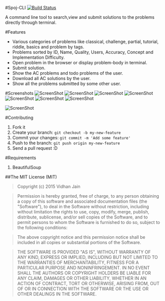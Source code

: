#Spoj-CLI  [![Build Status](https://travis-ci.org/vidhan13j07/Spoj-CLI.svg?branch=master)](https://travis-ci.org/vidhan13j07/Spoj-CLI)

A command line tool to search,view and submit solutions to the problems directly through terminal.



#Features
* Various categories of problems like classical, challenge, partial, tutorial, riddle, basics and problem by tags.
* Problems sorted by ID, Name, Quality, Users, Accuracy, Concept and Implementation Difficulty.
* Open problem in the browser or display problem-body in terminal.
* Submit solution.
* Show the AC problems and todo problems of the user.
* Download all AC solutions by the user.
* Show all the problems submitted by some other user.

#Screenshots
![ScreenShot](https://raw.github.com/vidhan13j07/Spoj-CLI/master/Screenshots/1.png)
![ScreenShot](https://raw.github.com/vidhan13j07/Spoj-CLI/master/Screenshots/2.png)
![ScreenShot](https://raw.github.com/vidhan13j07/Spoj-CLI/master/Screenshots/10.png)
![ScreenShot](https://raw.github.com/vidhan13j07/Spoj-CLI/master/Screenshots/11.png)
![ScreenShot](https://raw.github.com/vidhan13j07/Spoj-CLI/master/Screenshots/12.png)
![ScreenShot](https://raw.github.com/vidhan13j07/Spoj-CLI/master/Screenshots/19.png)
![ScreenShot](https://raw.github.com/vidhan13j07/Spoj-CLI/master/Screenshots/20.png)

![ScreenShot](https://raw.github.com/vidhan13j07/Spoj-CLI/master/Screenshots/6.png)

#Contributing
1. Fork it
2. Create your branch: ``` git checkout -b my-new-feature ```
3. Commit your changes: ``` git commit -m 'Add some feature' ```
4. Push to the branch: ``` git push origin my-new-feature ```
5. Send a pull request :D



#Requirements
1. BeautifulSoup




##The MIT License (MIT)
>Copyright (c) 2015 Vidhan Jain

>Permission is hereby granted, free of charge, to any person obtaining a copy
of this software and associated documentation files (the "Software"), to deal
in the Software without restriction, including without limitation the rights
to use, copy, modify, merge, publish, distribute, sublicense, and/or sell
copies of the Software, and to permit persons to whom the Software is
furnished to do so, subject to the following conditions:

>The above copyright notice and this permission notice shall be included in all
copies or substantial portions of the Software.

>THE SOFTWARE IS PROVIDED "AS IS", WITHOUT WARRANTY OF ANY KIND, EXPRESS OR
IMPLIED, INCLUDING BUT NOT LIMITED TO THE WARRANTIES OF MERCHANTABILITY,
FITNESS FOR A PARTICULAR PURPOSE AND NONINFRINGEMENT. IN NO EVENT SHALL THE
AUTHORS OR COPYRIGHT HOLDERS BE LIABLE FOR ANY CLAIM, DAMAGES OR OTHER
LIABILITY, WHETHER IN AN ACTION OF CONTRACT, TORT OR OTHERWISE, ARISING FROM,
OUT OF OR IN CONNECTION WITH THE SOFTWARE OR THE USE OR OTHER DEALINGS IN THE
SOFTWARE.
